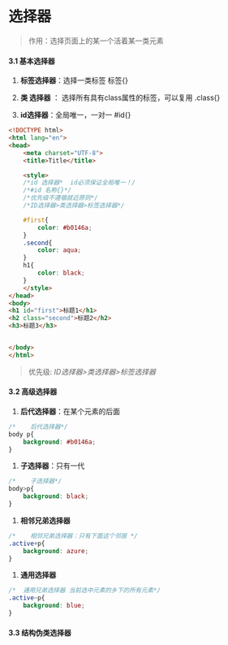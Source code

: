 # 选择器

> 作用：选择页面上的某一个活着某一类元素

#### 3.1 基本选择器

1. **标签选择器**：选择一类标签 标签{}

2. **类 选择器** ： 选择所有具有class属性的标签，可以复用 .class{}

3. **id选择器**：全局唯一，一对一 #id{}

```HTML
<!DOCTYPE html>
<html lang="en">
<head>
    <meta charset="UTF-8">
    <title>Title</title>

    <style>
    /*id 选择器*  id必须保证全局唯一！/
    /*#id 名称{}*/
    /*优先级不遵循就近原则*/
    /*ID选择器>类选择器>标签选择器*/

    #first{
        color: #b0146a;
    }
    .second{
        color: aqua;
    }
    h1{
        color: black;
    }
    </style>
</head>
<body>
<h1 id="first">标题1</h1>
<h2 class="second">标题2</h2>
<h3>标题3</h3>


</body>
</html>
```

> 优先级:  *ID选择器>类选择器>标签选择器*

#### 3.2 高级选择器

1. **后代选择器**：在某个元素的后面   

```CSS
/*    后代选择器*/
body p{
    background: #b0146a;
}
```

1. **子选择器**：只有一代

```CSS
/*    子选择器*/
body>p{
    background: black;
}
```

1. **相邻兄弟选择器**

```CSS
/*    相邻兄弟选择器：只有下面这个邻居 */
.active+p{
    background: azure;
}
```

1. **通用选择器**

```CSS
/*  通用兄弟选择器 当前选中元素的乡下的所有元素*/
.active~p{
    background: blue;
}
```

#### 3.3 结构伪类选择器

